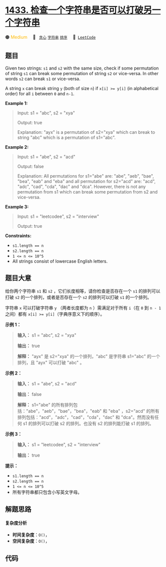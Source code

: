 # [1433. 检查一个字符串是否可以打破另一个字符串](https://leetcode.com/problems/check-if-a-string-can-break-another-string)

🟠 <font color=#ffb800>Medium</font>&emsp; 🔖&ensp; [`贪心`](/outline/tag/greedy.md) [`字符串`](/outline/tag/string.md) [`排序`](/outline/tag/sorting.md)&emsp; 🔗&ensp;[`LeetCode`](https://leetcode.com/problems/check-if-a-string-can-break-another-string)

## 题目

Given two strings: `s1` and `s2` with the same size, check if some permutation
of string `s1` can break some permutation of string `s2` or vice-versa. In
other words `s2` can break `s1` or vice-versa.

A string `x` can break string `y` (both of size `n`) if `x[i] >= y[i]` (in
alphabetical order) for all `i` between `0` and `n-1`.



**Example 1:**

> Input: s1 = "abc", s2 = "xya"
> 
> Output: true
> 
> Explanation: "ayx" is a permutation of s2="xya" which can break to string "abc" which is a permutation of s1="abc".

**Example 2:**

> Input: s1 = "abe", s2 = "acd"
> 
> Output: false 
> 
> Explanation: All permutations for s1="abe" are: "abe", "aeb", "bae", "bea", "eab" and "eba" and all permutation for s2="acd" are: "acd", "adc", "cad", "cda", "dac" and "dca". However, there is not any permutation from s1 which can break some permutation from s2 and vice-versa.

**Example 3:**

> Input: s1 = "leetcodee", s2 = "interview"
> 
> Output: true

**Constraints:**

  * `s1.length == n`
  * `s2.length == n`
  * `1 <= n <= 10^5`
  * All strings consist of lowercase English letters.


## 题目大意

给你两个字符串 `s1` 和 `s2` ，它们长度相等，请你检查是否存在一个 `s1`  的排列可以打破 `s2` 的一个排列，或者是否存在一个 `s2`
的排列可以打破 `s1` 的一个排列。

字符串 `x` 可以打破字符串 `y` （两者长度都为 `n` ）需满足对于所有 `i`（在 `0` 到 `n - 1` 之间）都有 `x[i] >=
y[i]`（字典序意义下的顺序）。



**示例 1：**

> 
> 
> 
> 
> 
> **输入：** s1 = "abc", s2 = "xya"
> 
> **输出：** true
> 
> **解释：** "ayx" 是 s2="xya" 的一个排列，"abc" 是字符串 s1="abc" 的一个排列，且 "ayx" 可以打破 "abc" 。
> 
> 

**示例 2：**

> 
> 
> 
> 
> 
> **输入：** s1 = "abe", s2 = "acd"
> 
> **输出：** false 
> 
> **解释：** s1="abe" 的所有排列包括："abe"，"aeb"，"bae"，"bea"，"eab" 和 "eba" ，s2="acd" 的所有排列包括："acd"，"adc"，"cad"，"cda"，"dac" 和 "dca"。然而没有任何 s1 的排列可以打破 s2 的排列。也没有 s2 的排列能打破 s1 的排列。
> 
> 

**示例 3：**

> 
> 
> 
> 
> 
> **输入：** s1 = "leetcodee", s2 = "interview"
> 
> **输出：** true
> 
> 



**提示：**

  * `s1.length == n`
  * `s2.length == n`
  * `1 <= n <= 10^5`
  * 所有字符串都只包含小写英文字母。


## 解题思路

#### 复杂度分析

- **时间复杂度**：`O()`，
- **空间复杂度**：`O()`，

## 代码

```javascript

```